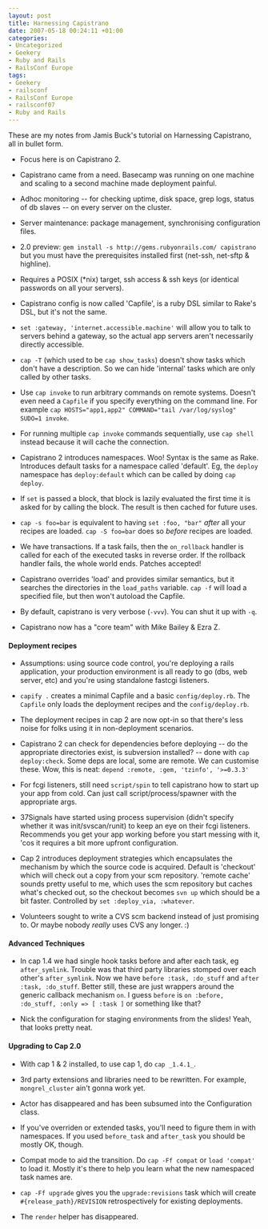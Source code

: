 ```yaml
---
layout: post
title: Harnessing Capistrano
date: 2007-05-18 00:24:11 +01:00
categories:
- Uncategorized
- Geekery
- Ruby and Rails
- RailsConf Europe
tags:
- Geekery
- railsconf
- RailsConf Europe
- railsconf07
- Ruby and Rails
---
```

These are my notes from Jamis Buck's tutorial on Harnessing Capistrano, all in bullet form.

* Focus here is on Capistrano 2.

* Capistrano came from a need. Basecamp was running on one machine and scaling to a second machine made deployment painful.

* Adhoc monitoring -- for checking uptime, disk space, grep logs, status of db slaves -- on every server on the cluster.

* Server maintenance: package management, synchronising configuration files.

* 2.0 preview: `gem install -s http://gems.rubyonrails.com/ capistrano` but you must have the prerequisites installed first (net-ssh, net-sftp & highline).

* Requires a POSIX (*nix) target, ssh access & ssh keys (or identical passwords on all your servers).

* Capistrano config is now called 'Capfile', is a ruby DSL similar to Rake's DSL, but it's not the same.

* `set :gateway, 'internet.accessible.machine'` will allow you to talk to servers behind a gateway, so the actual app servers aren't necessarily directly accessible.

* `cap -T` (which used to be `cap show_tasks`) doesn't show tasks which don't have a description. So we can hide 'internal' tasks which are only called by other tasks.

* Use `cap invoke` to run arbitrary commands on remote systems. Doesn't even need a `Capfile` if you specify everything on the command line. For example `cap HOSTS="app1,app2" COMMAND="tail /var/log/syslog" SUDO=1 invoke`.

* For running multiple `cap invoke` commands sequentially, use `cap shell` instead because it will cache the connection.

* Capistrano 2 introduces namespaces. Woo! Syntax is the same as Rake.  Introduces default tasks for a namespace called 'default'. Eg, the `deploy` namespace has `deploy:default` which can be called by doing `cap deploy`.

* If `set` is passed a block, that block is lazily evaluated the first time it is asked for by calling the block. The result is then cached for future uses.

* `cap -s foo=bar` is equivalent to having `set :foo, "bar"` *after* all your recipes are loaded.  `cap -S foo=bar` does so *before* recipes are loaded.

* We have transactions. If a task fails, then the `on_rollback` handler is called for each of the executed tasks in reverse order. If the rollback handler fails, the whole world ends. Patches accepted!

* Capistrano overrides 'load' and provides similar semantics, but it searches the directories in the `load_paths` variable. `cap -f` will load a specified file, but then won't autoload the Capfile.

* By default, capistrano is very verbose (`-vvv`). You can shut it up with `-q`.

* Capistrano now has a "core team" with Mike Bailey & Ezra Z.

#### Deployment recipes

* Assumptions: using source code control, you're deploying a rails application, your production environment is all ready to go (dbs, web server, etc) and you're using standalone fastcgi listeners.

* `capify .` creates a minimal Capfile and a basic `config/deploy.rb`. The `Capfile` only loads the deployment recipes and the `config/deploy.rb`.

* The deployment recipes in cap 2 are now opt-in so that there's less noise for folks using it in non-deployment scenarios.

* Capistrano 2 can check for dependencies before deploying -- do the appropriate directories exist, is subversion installed? -- done with `cap deploy:check`. Some deps are local, some are remote. We can customise these. Wow, this is neat: `depend :remote, :gem, 'tzinfo', '>=0.3.3'`

* For fcgi listeners, still need `script/spin` to tell capistrano how to start up your app from cold. Can just call script/process/spawner with the appropriate args.

* 37Signals have started using process supervision (didn't specify whether it was init/svscan/runit) to keep an eye on their fcgi listeners. Recommends you get your app working before you start messing with it, 'cos it requires a bit more upfront configuration.

* Cap 2 introduces deployment strategies which encapsulates the mechanism by which the source code is acquired. Default is 'checkout' which will check out a copy from your scm repository. 'remote cache' sounds pretty useful to me, which uses the scm repository but caches what's checked out, so the checkout becomes `svn up` which should be a bit faster. Controlled by `set :deploy_via, :whatever`.

* Volunteers sought to write a CVS scm backend instead of just promising to. Or maybe nobody *really* uses CVS any longer. :)

#### Advanced Techniques

* In cap 1.4 we had single hook tasks before and after each task, eg `after_symlink`. Trouble was that third party libraries stomped over each other's `after_symlink`. Now we have `before :task, :do_stuff` and `after :task, :do_stuff`. Better still, these are just wrappers around the generic callback mechanism `on`. I guess `before` is `on :before, :do_stuff, :only => [ :task ]` or something like that?

* Nick the configuration for staging environments from the slides! Yeah, that looks pretty neat.

#### Upgrading to Cap 2.0

* With cap 1 & 2 installed, to use cap 1, do `cap _1.4.1_`.

* 3rd party extensions and libraries need to be rewritten. For example, `mongrel_cluster` ain't gonna work yet.

* Actor has disappeared and has been subsumed into the Configuration class.

* If you've overriden or extended tasks, you'll need to figure them in with namespaces. If you used `before_task` and `after_task` you should be mostly OK, though.

* Compat mode to aid the transition. Do `cap -Ff compat` or `load 'compat'` to load it. Mostly it's there to help you learn what the new namespaced task names are.

* `cap -Ff upgrade` gives you the `upgrade:revisions` task which will create `#{release_path}/REVISION` retrospectively for existing deployments.

* The `render` helper has disappeared.
